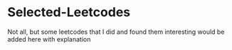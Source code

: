 # Selected-Leetcodes
Not all, but some leetcodes that I did and found them interesting would be added here with explanation
